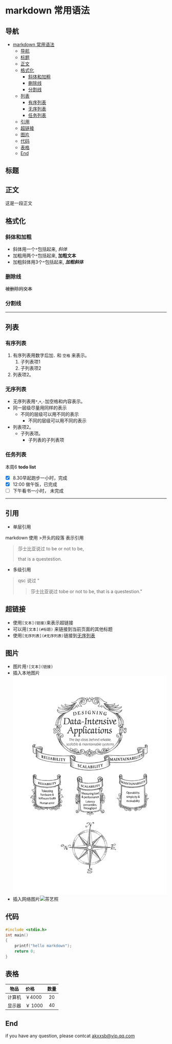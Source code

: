 # markdown 常用语法

## 导航

- [markdown 常用语法](#markdown-常用语法)
  - [导航](#导航)
  - [标题](#标题)
  - [正文](#正文)
  - [格式化](#格式化)
    - [斜体和加粗](#斜体和加粗)
    - [删除线](#删除线)
    - [分割线](#分割线)
  - [列表](#列表)
    - [有序列表](#有序列表)
    - [无序列表](#无序列表)
    - [任务列表](#任务列表)
  - [引用](#引用)
  - [超链接](#超链接)
  - [图片](#图片)
  - [代码](#代码)
  - [表格](#表格)
  - [End](#end)

## 标题

## 正文

这是一段正文

## 格式化

### 斜体和加粗

* 斜体用一个`*`包括起来, *斜体*
* 加粗用两个`*`包括起来, **加粗文本**
* 加粗斜体用3个`*`包括起来, ***加粗斜体***

### 删除线

~~被删除的文本~~

### 分割线

---

## 列表

### 有序列表

1. 有序列表用数字后加`.` 和 `空格` 来表示。
    1. 子列表项1
    2. 子列表项2
2. 列表项2。

### 无序列表

* 无序列表用`*`,`+`,`-`加空格和内容表示。
* 同一层级尽量用同样的表示
  + 不同的层级可以用不同的表示
    - 不同的层级可以用不同的表示
* 列表项2。
  + 子列表项。
    - 子列表的子列表项

### 任务列表

本周6 **todo list**

* [x] 8.30早起跑步一小时，完成
* [x] 12:00 做午饭，已完成
* [ ] 下午看书一小时， 未完成
  
---

## 引用

* 单层引用

markdown 使用 >开头的段落 表示引用
> 莎士比亚说过 to be or not to be,
>
> that is a questestion.

* 多级引用
  
> qsc 说过 "
>>
>> 莎士比亚说过
>> tobe or not to be, that is a questestion."

## 超链接

* 使用`[文本](链接)`来表示超链接
* 可以用`[文本](#标题)` 来链接到当前页面的其他标题
* 使用`[无序列表](#无序列表)`链接到[无序列表](#无序列表)

## 图片

* 图片用`![文本](链接)`
* 插入本地图片![ddia](img/ch1.png)
* 插入网络图片![茶艺照](https://pic2.zhimg.com/80/v2-70eff6999f2c2b585e7052357a56f420_720w.jpg)
  
## 代码

```c
#include <stdio.h>
int main()
{
    printf("hello markdown");
    return 0;
}
```

## 表格

|物品|价格  |数量  |
|---|:---|:-----:|
|计算机| ￥4000| 20|
|显示器| ￥ 1000| 40|

## End

if you have any question, please contcat <akxxsb@vip.qq.com>